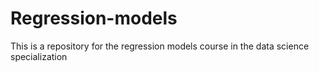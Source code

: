 # Regression-models
This is a repository for the regression models course in the data science specialization
